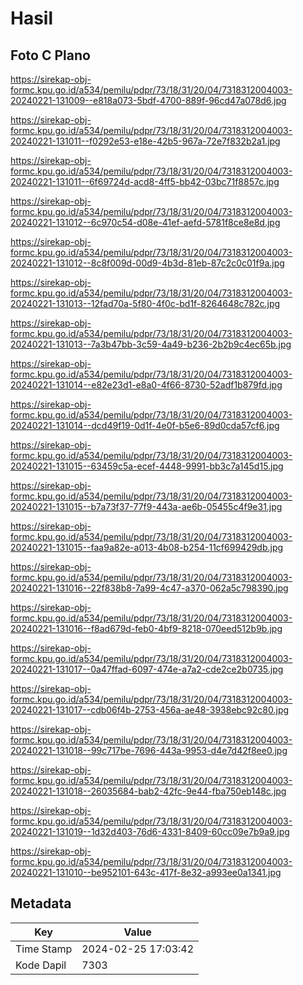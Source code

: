 # Hasil

## Foto C Plano

https://sirekap-obj-formc.kpu.go.id/a534/pemilu/pdpr/73/18/31/20/04/7318312004003-20240221-131009--e818a073-5bdf-4700-889f-96cd47a078d6.jpg

https://sirekap-obj-formc.kpu.go.id/a534/pemilu/pdpr/73/18/31/20/04/7318312004003-20240221-131011--f0292e53-e18e-42b5-967a-72e7f832b2a1.jpg

https://sirekap-obj-formc.kpu.go.id/a534/pemilu/pdpr/73/18/31/20/04/7318312004003-20240221-131011--6f69724d-acd8-4ff5-bb42-03bc71f8857c.jpg

https://sirekap-obj-formc.kpu.go.id/a534/pemilu/pdpr/73/18/31/20/04/7318312004003-20240221-131012--6c970c54-d08e-41ef-aefd-5781f8ce8e8d.jpg

https://sirekap-obj-formc.kpu.go.id/a534/pemilu/pdpr/73/18/31/20/04/7318312004003-20240221-131012--8c8f009d-00d9-4b3d-81eb-87c2c0c01f9a.jpg

https://sirekap-obj-formc.kpu.go.id/a534/pemilu/pdpr/73/18/31/20/04/7318312004003-20240221-131013--12fad70a-5f80-4f0c-bd1f-8264648c782c.jpg

https://sirekap-obj-formc.kpu.go.id/a534/pemilu/pdpr/73/18/31/20/04/7318312004003-20240221-131013--7a3b47bb-3c59-4a49-b236-2b2b9c4ec65b.jpg

https://sirekap-obj-formc.kpu.go.id/a534/pemilu/pdpr/73/18/31/20/04/7318312004003-20240221-131014--e82e23d1-e8a0-4f66-8730-52adf1b879fd.jpg

https://sirekap-obj-formc.kpu.go.id/a534/pemilu/pdpr/73/18/31/20/04/7318312004003-20240221-131014--dcd49f19-0d1f-4e0f-b5e6-89d0cda57cf6.jpg

https://sirekap-obj-formc.kpu.go.id/a534/pemilu/pdpr/73/18/31/20/04/7318312004003-20240221-131015--63459c5a-ecef-4448-9991-bb3c7a145d15.jpg

https://sirekap-obj-formc.kpu.go.id/a534/pemilu/pdpr/73/18/31/20/04/7318312004003-20240221-131015--b7a73f37-77f9-443a-ae6b-05455c4f9e31.jpg

https://sirekap-obj-formc.kpu.go.id/a534/pemilu/pdpr/73/18/31/20/04/7318312004003-20240221-131015--faa9a82e-a013-4b08-b254-11cf699429db.jpg

https://sirekap-obj-formc.kpu.go.id/a534/pemilu/pdpr/73/18/31/20/04/7318312004003-20240221-131016--22f838b8-7a99-4c47-a370-062a5c798390.jpg

https://sirekap-obj-formc.kpu.go.id/a534/pemilu/pdpr/73/18/31/20/04/7318312004003-20240221-131016--f8ad679d-feb0-4bf9-8218-070eed512b9b.jpg

https://sirekap-obj-formc.kpu.go.id/a534/pemilu/pdpr/73/18/31/20/04/7318312004003-20240221-131017--0a47ffad-6097-474e-a7a2-cde2ce2b0735.jpg

https://sirekap-obj-formc.kpu.go.id/a534/pemilu/pdpr/73/18/31/20/04/7318312004003-20240221-131017--cdb06f4b-2753-456a-ae48-3938ebc92c80.jpg

https://sirekap-obj-formc.kpu.go.id/a534/pemilu/pdpr/73/18/31/20/04/7318312004003-20240221-131018--99c717be-7696-443a-9953-d4e7d42f8ee0.jpg

https://sirekap-obj-formc.kpu.go.id/a534/pemilu/pdpr/73/18/31/20/04/7318312004003-20240221-131018--26035684-bab2-42fc-9e44-fba750eb148c.jpg

https://sirekap-obj-formc.kpu.go.id/a534/pemilu/pdpr/73/18/31/20/04/7318312004003-20240221-131019--1d32d403-76d6-4331-8409-60cc09e7b9a9.jpg

https://sirekap-obj-formc.kpu.go.id/a534/pemilu/pdpr/73/18/31/20/04/7318312004003-20240221-131010--be952101-643c-417f-8e32-a993ee0a1341.jpg


## Metadata

| Key        | Value               |
| ---------- | ------------------- |
| Time Stamp | 2024-02-25 17:03:42 |
| Kode Dapil | 7303                |



